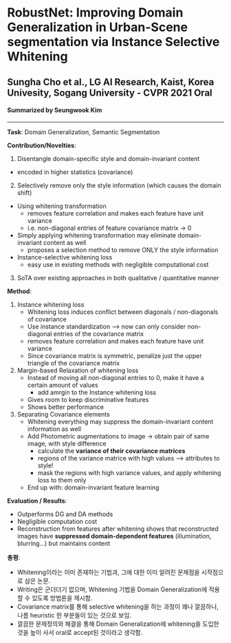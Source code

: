 # RobustNet: Improving Domain Generalization in Urban-Scene segmentation via Instance Selective Whitening
## Sungha Cho et al., LG AI Research, Kaist, Korea Univesity, Sogang University - CVPR 2021 Oral
#### Summarized by Seungwook Kim
---

**Task**: Domain Generalization, Semantic Segmentation

**Contribution/Novelties**: 
1. Disentangle domain-specific style and domain-invariant content
* encoded in higher statistics (covariance)
2. Selectively remove only the style information (which causes the domain shift)
* Using whitening transformation
    * removes feature correlation and makes each feature have unit variance
    * i.e. non-diagonal entries of feature covariance matrix -> 0
* Simply applying whitening transformation may eliminate domain-invariant content as well
    * proposes a selection method to remove ONLY the style information
* Instance-selective whitening loss
    * easy use in existing methods with negligible computational cost
3. SoTA over existing approaches in both qualitative / quantitative manner

**Method**:
1. Instance whitening loss
    * Whitening loss induces conflict between diagonals / non-diagonals of covariance
    * Use instance standardization --> now can only consider non-diagonal entries of the covariance matrix
    * removes feature correlation and makes each feature have unit variance
    * Since covariance matrix is symmetric, penalize just the upper triangle of the covariance matrix
2. Margin-based Relaxation of whitening loss
    * Instead of moving all non-diagonal entries to 0, make it have a certain amount of values
        * add amrgin to the Instance whitening loss
    * Gives room to keep discriminative features
    * Shows better performance
3. Separating Covariance elements
    * Whitening everything may suppress the domain-invariant content information as well
    * Add Photometric augmentations to image -> obtain pair of same image, with style difference
        * calculate the **variance of their covariance matrices**
        * regions of the variance matrice with high values --> attributes to style!
        * mask the regions with high variance values, and apply whitening loss to them only
    * End up with: domain-invariant feature learning

**Evaluation / Results**:
* Outperforms DG and DA methods
* Negligible computation cost
* Reconstruction from features after whitening shows that reconstructed images have **suppressed domain-dependent features** (illumination, blurring...) but maintains content


**총평**:
* Whitening이라는 이미 존재하는 기법과, 그에 대한 이미 알려진 문제점을 시작점으로 삼은 논문.
* Writing은 군더더기 없으며, Whitening 기법을 Domain Generalization에 적용할 수 있도록 방법론을 제시함.
* Covariance matrix를 통해 selective whitening을 하는 과정이 꽤나 깔끔하나, 나름 heuristic 한 부분들이 있는 것으로 보임.
* 깔끔한 문제정의와 해결을 통해 Domain Generalization에 whitening을 도입한 것을 높이 사서 oral로 accept된 것이라고 생각함.
